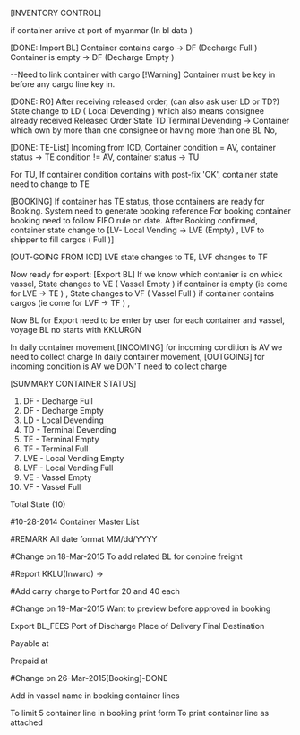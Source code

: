 [INVENTORY CONTROL]

if container arrive at port of myanmar
(In bl data )

[DONE: Import BL]
Container contains cargo -> DF (Decharge Full )
Container is empty -> DF (Decharge Empty )

--Need to link container with cargo
[!Warning]
    Container must be key in before any cargo line key in.
    
[DONE: RO]
After receiving released order, (can also ask user LD or TD?)
    State change to LD ( Local Devending ) which also means consignee already received Released Order
    State TD Terminal Devending -> Container which own by more than one consignee or having more than one BL No,

[DONE: TE-List]
Incoming from ICD,
Container 
        condition = AV, container status -> TE 
        condition != AV, container status -> TU

For TU, If container condition contains with post-fix 'OK', container state need to change to TE

[BOOKING]
If container has TE status, those containers are ready for Booking.
System need to generate booking reference
For booking container booking need to follow FIFO rule on date.
After Booking confirmed, container state change to 
[LV- Local Vending -> LVE (Empty) , LVF to shipper to fill cargos ( Full )]

[OUT-GOING  FROM ICD]
LVE state changes to TE, LVF changes to TF

Now ready for export:
[Export BL]
If we know which contanier is on whick vassel,
State changes to VE ( Vassel Empty ) if container is empty (ie come for LVE -> TE ) , 
State changes to VF ( Vassel Full ) if container contains cargos (ie come for LVF -> TF ) , 

Now BL for Export need to be enter by user for each container and vassel, voyage
BL no starts with KKLURGN

In daily container movement,[INCOMING] for incoming condition is AV we need to collect charge
In daily container movement, [OUTGOING] for incoming condition is AV we DON'T need to collect charge

[SUMMARY CONTAINER STATUS]
1)    DF - Decharge Full
2)    DF - Decharge Empty
3)    LD - Local Devending
4)    TD - Terminal Devending 
5)    TE - Terminal Empty
6)    TF - Terminal Full
7)    LVE - Local Vending Empty
8)    LVF - Local Vending Full
9)    VE - Vassel Empty
10)   VF - Vassel Full

Total State (10)

#10-28-2014
Container Master List

#REMARK
All date format MM/dd/YYYY 

#Change on 18-Mar-2015
To add related BL for conbine freight

#Report 
KKLU(Inward) -> 

#Add carry charge to Port for 20 and 40 each


#Change on 19-Mar-2015
Want to preview before approved in booking 

Export BL_FEES
Port of Discharge
Place of Delivery
Final Destination

Payable at 

Prepaid at

#Change on 26-Mar-2015[Booking]-DONE

Add in vassel name in booking container lines

To limit 5 container line in booking print form
To print container line as attached 



